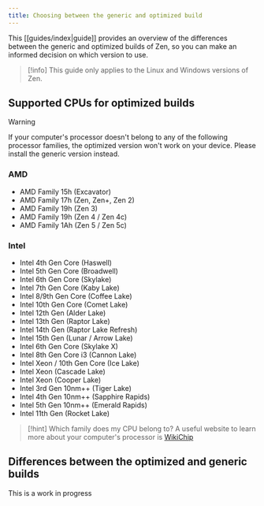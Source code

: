 ```yaml
---
title: Choosing between the generic and optimized build
---
```


This [[guides/index|guide]] provides an overview of the differences between the generic and optimized builds of Zen, so you can make an informed decision on which version to use.

> [!info]
> This guide only applies to the Linux and Windows versions of Zen.

## Supported CPUs for optimized builds

> [!warning]
> If your computer's processor doesn't belong to any of the following processor families, the optimized version won't work on your device. Please install the generic version instead.

### AMD

* AMD Family 15h (Excavator)
* AMD Family 17h (Zen, Zen+, Zen 2)
* AMD Family 19h (Zen 3)
* AMD Family 19h (Zen 4 / Zen 4c)
* AMD Family 1Ah (Zen 5 / Zen 5c)

### Intel

* Intel 4th Gen Core (Haswell)
* Intel 5th Gen Core (Broadwell)
* Intel 6th Gen Core (Skylake)
* Intel 7th Gen Core (Kaby Lake)
* Intel 8/9th Gen Core (Coffee Lake)
* Intel 10th Gen Core (Comet Lake)
* Intel 12th Gen (Alder Lake)
* Intel 13th Gen (Raptor Lake)
* Intel 14th Gen (Raptor Lake Refresh)
* Intel 15th Gen (Lunar / Arrow Lake)
* Intel 6th Gen Core (Skylake X)
* Intel 8th Gen Core i3 (Cannon Lake)
* Intel Xeon / 10th Gen Core (Ice Lake)
* Intel Xeon (Cascade Lake)
* Intel Xeon (Cooper Lake)
* Intel 3rd Gen 10nm++ (Tiger Lake)
* Intel 4th Gen 10nm++ (Sapphire Rapids)
* Intel 5th Gen 10nm++ (Emerald Rapids)
* Intel 11th Gen (Rocket Lake)

> [!hint] Which family does my CPU belong to?
> A useful website to learn more about your computer's processor is [WikiChip](https://en.wikichip.org/wiki/WikiChip)

## Differences between the optimized and generic builds

This is a work in progress
